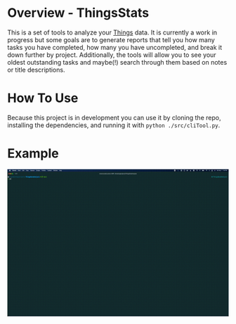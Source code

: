 # Overview - ThingsStats

This is a set of tools to analyze your [Things](https://culturedcode.com/things/) data. It is currently a work in progress but some goals are to generate reports that tell you how many tasks you have completed, how many you have uncompleted, and break it down further by project. Additionally, the tools will allow you to see your oldest outstanding tasks and maybe(!) search through them based on notes or title descriptions.

# How To Use

Because this project is in development you can use it by cloning the repo, installing the dependencies, and running it with `python ./src/cliTool.py`.

# Example

![](./example/out.gif)
